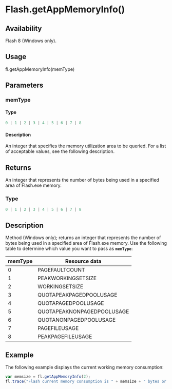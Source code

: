 # Flash.getAppMemoryInfo()

## Availability

Flash 8 (Windows only).

## Usage

fl.getAppMemoryInfo(memType)

## Parameters

### **memType**

#### Type

```typescript
0 | 1 | 2 | 3 | 4 | 5 | 6 | 7 | 8
```

#### Description

An integer that specifies the memory utilization area to be queried. For a list of acceptable values, see the following description.

## Returns

An integer that represents the number of bytes being used in a specified area of Flash.exe memory.

### Type

```typescript
0 | 1 | 2 | 3 | 4 | 5 | 6 | 7 | 8
```

## Description

Method (Windows only); returns an integer that represents the number of bytes being used in a specified area of Flash.exe memory. Use the following table to determine which value you want to pass as **`memType`**:

| **memType** | **Resource data** |
| --- | --- |
| 0 | PAGEFAULTCOUNT |
| 1 | PEAKWORKINGSETSIZE |
| 2 | WORKINGSETSIZE |
| 3 | QUOTAPEAKPAGEDPOOLUSAGE |
| 4 | QUOTAPAGEDPOOLUSAGE |
| 5 | QUOTAPEAKNONPAGEDPOOLUSAGE |
| 6 | QUOTANONPAGEDPOOLUSAGE |
| 7 | PAGEFILEUSAGE |
| 8 | PEAKPAGEFILEUSAGE |

## Example

The following example displays the current working memory consumption:

```javascript
var memsize = fl.getAppMemoryInfo(2);
fl.trace("Flash current memory consumption is " + memsize + " bytes or " + memsize / 1024 + "KB"); 
```
